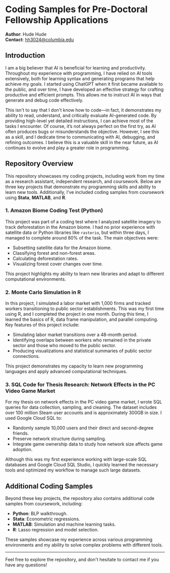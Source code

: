 # Coding Samples for Pre-Doctoral Fellowship Applications

**Author**: Hude Hude  
**Contact**: hh3024@columbia.edu

## Introduction

I am a big believer that AI is beneficial for learning and productivity. Throughout my experience with programming, I have relied on AI tools extensively, both for learning syntax and generating programs that help achieve my goals. I started using ChatGPT when it first became available to the public, and over time, I have developed an effective strategy for crafting productive and efficient prompts. This allows me to instruct AI in ways that generate and debug code effectively.

This isn't to say that I don't know how to code—in fact, it demonstrates my ability to read, understand, and critically evaluate AI-generated code. By providing high-level yet detailed instructions, I can achieve most of the tasks I encounter. Of course, it’s not always perfect on the first try, as AI often produces bugs or misunderstands the objective. However, I see this as a skill, and I dedicate time to communicating with AI, debugging, and refining outcomes. I believe this is a valuable skill in the near future, as AI continues to evolve and play a greater role in programming.

## Repository Overview

This repository showcases my coding projects, including work from my time as a research assistant, independent research, and coursework. Below are three key projects that demonstrate my programming skills and ability to learn new tools. Additionally, I’ve included coding samples from coursework using **Stata**, **MATLAB**, and **R**.

### 1. **Amazon Biome Coding Test (Python)**

This project was part of a coding test where I analyzed satellite imagery to track deforestation in the Amazon biome. I had no prior experience with satellite data or Python libraries like `rasterio`, but within three days, I managed to complete around 80% of the task. The main objectives were:
- Subsetting satellite data for the Amazon biome.
- Classifying forest and non-forest areas.
- Calculating deforestation rates.
- Visualizing forest cover changes over time.

This project highlights my ability to learn new libraries and adapt to different computational environments.

### 2. **Monte Carlo Simulation in R**

In this project, I simulated a labor market with 1,000 firms and tracked workers transitioning to public sector establishments. This was my first time using R, and I completed the project in one month. During this time, I learned the basics of R, data frame manipulation, and parallel computing. Key features of this project include:
- Simulating labor market transitions over a 48-month period.
- Identifying overlaps between workers who remained in the private sector and those who moved to the public sector.
- Producing visualizations and statistical summaries of public sector connections.

This project demonstrates my capacity to learn new programming languages and apply advanced computational techniques.

### 3. **SQL Code for Thesis Research: Network Effects in the PC Video Game Market**

For my thesis on network effects in the PC video game market, I wrote SQL queries for data collection, sampling, and cleaning. The dataset includes over 100 million Steam user accounts and is approximately 300GB in size. I used Google Cloud SQL to:
- Randomly sample 10,000 users and their direct and second-degree friends.
- Preserve network structure during sampling.
- Integrate game ownership data to study how network size affects game adoption.

Although this was my first experience working with large-scale SQL databases and Google Cloud SQL Studio, I quickly learned the necessary tools and optimized my workflow to manage such large datasets.

## Additional Coding Samples

Beyond these key projects, the repository also contains additional code samples from coursework, including:
- **Python**: BLP walkthrough.
- **Stata**: Econometric regressions.
- **MATLAB**: Simulation and machine learning tasks.
- **R**: Lasso regression and model selection.

These samples showcase my experience across various programming environments and my ability to solve complex problems with different tools.

---

Feel free to explore the repository, and don't hesitate to contact me if you have any questions!
